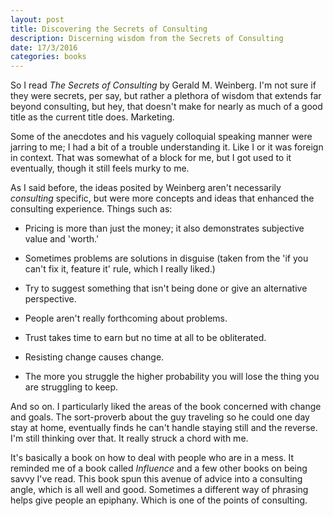 ```yaml
---
layout: post
title: Discovering the Secrets of Consulting
description: Discerning wisdom from the Secrets of Consulting
date: 17/3/2016
categories: books
---
```


So I read *The Secrets of Consulting* by Gerald M. Weinberg. I'm not sure if they were secrets, per say, but rather a plethora of wisdom that extends far beyond consulting, but hey, that doesn't make for nearly as much of a good title as the current title does. Marketing.

Some of the anecdotes and his vaguely colloquial speaking manner were jarring to me; I had a bit of a trouble understanding it. Like I or it was foreign in context. That was somewhat of a block for me, but I got used to it eventually, though it still feels murky to me.

As I said before, the ideas posited by Weinberg aren't necessarily *consulting* specific, but were more concepts and ideas that enhanced the consulting experience. Things such as:

* Pricing is more than just the money; it also demonstrates subjective value and 'worth.'

* Sometimes problems are solutions in disguise (taken from the 'if you can't fix it, feature it' rule, which I really liked.)

* Try to suggest something that isn't being done or give an alternative perspective.

* People aren't really forthcoming about problems.

* Trust takes time to earn but no time at all to be obliterated.

* Resisting change causes change.

* The more you struggle the higher probability you will lose the thing you are struggling to keep.

And so on. I particularly liked the areas of the book concerned with change and goals. The sort-proverb about the guy traveling so he could one day stay at home, eventually finds he can't handle staying still and the reverse. I'm still thinking over that. It really struck a chord with me.

It's basically a book on how to deal with people who are in a mess. It reminded me of a book called *Influence* and a few other books on being savvy I've read. This book spun this avenue of advice into a consulting angle, which is all well and good. Sometimes a different way of phrasing helps give people an epiphany. Which is one of the points of consulting.
